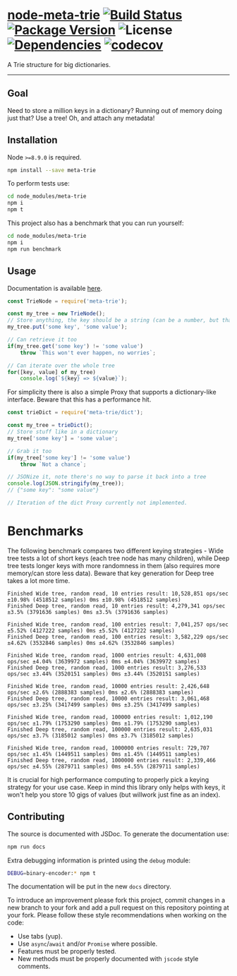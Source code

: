 # [node-meta-trie](https://github.com/walasek/node-meta-trie) [![Build Status](https://img.shields.io/travis/walasek/node-meta-trie.svg?style=flat-square)](https://travis-ci.org/walasek/node-meta-trie) [![Package Version](https://img.shields.io/npm/v/meta-trie.svg?style=flat-square)](https://www.npmjs.com/walasek/node-meta-trie) ![License](https://img.shields.io/npm/l/meta-trie.svg?style=flat-square) [![Dependencies](https://david-dm.org/walasek/node-meta-trie.svg)](https://david-dm.org/walasek/node-meta-trie.svg)  [![codecov](https://codecov.io/gh/walasek/node-meta-trie/branch/master/graph/badge.svg)](https://codecov.io/gh/walasek/node-meta-trie)

A Trie structure for big dictionaries.

---

## Goal

Need to store a million keys in a dictionary? Running out of memory doing just that? Use a tree! Oh, and attach any metadata!

## Installation

Node `>=8.9.0` is required.

```bash
npm install --save meta-trie
```

To perform tests use:

```bash
cd node_modules/meta-trie
npm i
npm t
```

This project also has a benchmark that you can run yourself:

```bash
cd node_modules/meta-trie
npm i
npm run benchmark
```

## Usage

Documentation is available [here](https://walasek.github.io/node-meta-trie/).

```javascript
const TrieNode = require('meta-trie');

const my_tree = new TrieNode();
// Store anything, the key should be a string (can be a number, but that's hacky)
my_tree.put('some key', 'some value');

// Can retrieve it too
if(my_tree.get('some key') != 'some value')
	throw `This won't ever happen, no worries`;

// Can iterate over the whole tree
for([key, value] of my_tree)
	console.log(`${key} => ${value}`);
```

For simplicity there is also a simple Proxy that supports a dictionary-like interface. Beware that this has a performance hit.

```javascript
const trieDict = require('meta-trie/dict');

const my_tree = trieDict();
// Store stuff like in a dictionary
my_tree['some key'] = 'some value';

// Grab it too
if(my_tree['some key'] != 'some value')
	throw `Not a chance`;

// JSONize it, note there's no way to parse it back into a tree
console.log(JSON.stringify(my_tree));
// {"some key": "some value"}

// Iteration of the dict Proxy currently not implemented.
```

# Benchmarks

The following benchmark compares two different keying strategies - Wide tree tests a lot of short keys (each tree node has many children), while Deep tree tests longer keys with more randomness in them (also requires more memory/can store less data). Beware that key generation for Deep tree takes a lot more time.

```
Finished Wide tree, random read, 10 entries result: 10,528,851 ops/sec ±10.98% (4518512 samples) 0ms ±10.98% (4518512 samples)
Finished Deep tree, random read, 10 entries result: 4,279,341 ops/sec ±3.5% (3791636 samples) 0ms ±3.5% (3791636 samples)

Finished Wide tree, random read, 100 entries result: 7,041,257 ops/sec ±5.52% (4127222 samples) 0ms ±5.52% (4127222 samples)
Finished Deep tree, random read, 100 entries result: 3,582,229 ops/sec ±4.62% (3532846 samples) 0ms ±4.62% (3532846 samples)

Finished Wide tree, random read, 1000 entries result: 4,631,008 ops/sec ±4.04% (3639972 samples) 0ms ±4.04% (3639972 samples)
Finished Deep tree, random read, 1000 entries result: 3,276,533 ops/sec ±3.44% (3520151 samples) 0ms ±3.44% (3520151 samples)

Finished Wide tree, random read, 10000 entries result: 2,426,648 ops/sec ±2.6% (2888383 samples) 0ms ±2.6% (2888383 samples)
Finished Deep tree, random read, 10000 entries result: 3,061,468 ops/sec ±3.25% (3417499 samples) 0ms ±3.25% (3417499 samples)

Finished Wide tree, random read, 100000 entries result: 1,012,190 ops/sec ±1.79% (1753290 samples) 0ms ±1.79% (1753290 samples)
Finished Deep tree, random read, 100000 entries result: 2,635,031 ops/sec ±3.7% (3185012 samples) 0ms ±3.7% (3185012 samples)

Finished Wide tree, random read, 1000000 entries result: 729,707 ops/sec ±1.45% (1449511 samples) 0ms ±1.45% (1449511 samples)
Finished Deep tree, random read, 1000000 entries result: 2,339,466 ops/sec ±4.55% (2879711 samples) 0ms ±4.55% (2879711 samples)
```

It is crucial for high performance computing to properly pick a keying strategy for your use case. Keep in mind this library only helps with keys, it won't help you store 10 gigs of values (but willwork just fine as an index).

## Contributing

The source is documented with JSDoc. To generate the documentation use:

```bash
npm run docs
```

Extra debugging information is printed using the `debug` module:

```bash
DEBUG=binary-encoder:* npm t
```

The documentation will be put in the new `docs` directory.

To introduce an improvement please fork this project, commit changes in a new branch to your fork and add a pull request on this repository pointing at your fork. Please follow these style recommendations when working on the code:

* Use tabs (yup).
* Use `async`/`await` and/or `Promise` where possible.
* Features must be properly tested.
* New methods must be properly documented with `jscode` style comments.